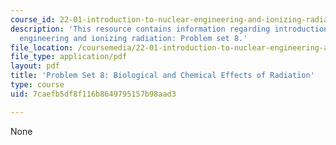 ```yaml
---
course_id: 22-01-introduction-to-nuclear-engineering-and-ionizing-radiation-fall-2016
description: 'This resource contains information regarding introduction to nuclear
  engineering and ionizing radiation: Problem set 8.'
file_location: /coursemedia/22-01-introduction-to-nuclear-engineering-and-ionizing-radiation-fall-2016/7caefb5df8f116b8649795157b98aad3_MIT22_01F16_ProblemSet8.pdf
file_type: application/pdf
layout: pdf
title: 'Problem Set 8: Biological and Chemical Effects of Radiation'
type: course
uid: 7caefb5df8f116b8649795157b98aad3

---
```

None